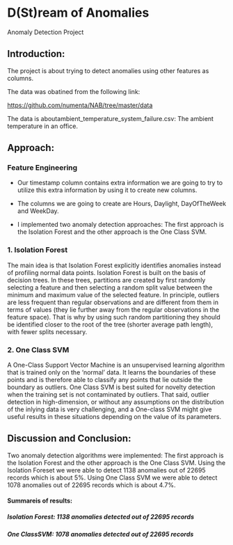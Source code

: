 D(St)ream of Anomalies
==============================

Anomaly Detection Project


## Introduction:
The project is about trying to detect anomalies using other features as columns. 

The data was obatined from the following link:

https://github.com/numenta/NAB/tree/master/data

The data is aboutambient_temperature_system_failure.csv: The ambient temperature in an office.

## Approach:

### Feature Engineering
* Our timestamp column contains extra information we are going to try to utilize this extra information by using it to create new columns.


* The columns we are going to create are Hours, Daylight, DayOfTheWeek and WeekDay.


* I implemented two anomaly detection approaches: The first approach is the Isolation Forest and the other approach is the One Class SVM.

### 1. Isolation Forest
The main idea is that Isolation Forest explicitly identifies anomalies instead of profiling normal data points. Isolation Forest is built on the basis of decision trees. In these trees, partitions are created by first randomly selecting a feature and then selecting a random split value between the minimum and maximum value of the selected feature.
In principle, outliers are less frequent than regular observations and are different from them in terms of values (they lie further away from the regular observations in the feature space). That is why by using such random partitioning they should be identified closer to the root of the tree (shorter average path length), with fewer splits necessary.

### 2. One Class SVM
A One-Class Support Vector Machine is an unsupervised learning algorithm that is trained only on the ‘normal’ data. It learns the boundaries of these points and is therefore able to classify any points that lie outside the boundary as outliers.
One Class SVM is best suited for novelty detection when the training set is not contaminated by outliers. That said, outlier detection in high-dimension, or without any assumptions on the distribution of the inlying data is very challenging, and a One-class SVM might give useful results in these situations depending on the value of its parameters.



## Discussion and Conclusion:
Two anomaly detection algorithms were implemented: The first approach is the Isolation Forest and the other approach is the One Class SVM.
Using the Isolation Foreset we were able to detect 1138 anomalies out of 22695 records which is about 5%.
Using One Class SVM we were able to detect 1078 anomalies out of 22695 records which is about 4.7%.

#### Summareis of results: 
##### Isolation Forest: 1138 anomalies detected out of 22695 records
##### One ClassSVM: 1078 anomalies detected out of 22695 records



